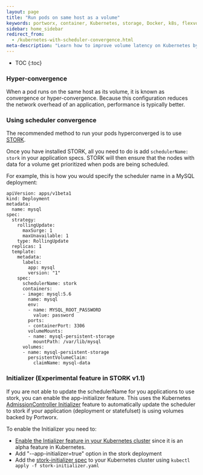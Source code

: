 ```yaml
---
layout: page
title: "Run pods on same host as a volume"
keywords: portworx, container, Kubernetes, storage, Docker, k8s, flexvol, pv, persistent disk, StatefulSets, stork
sidebar: home_sidebar
redirect_from:
  - /kubernetes-with-scheduler-convergence.html
meta-description: "Learn how to improve volume latency on Kubernetes by using convergence when using Portworx."
---
```


* TOC
{:toc}

### Hyper-convergence
When a pod runs on the same host as its volume, it is known as convergence or hyper-convergence.  Because this configuration reduces the network overhead of an application, performance is typically better.

### Using scheduler convergence
The recommended method to run your pods hyperconverged is to use [STORK](/scheduler/kubernetes/stork.html).

Once you have installed STORK, all you need to do is add `schedulerName: stork` in your application specs. STORK will then ensure that the nodes with data for a volume get prioritized when pods are being scheduled.

For example, this is how you would specify the scheduler name in a MySQL deployment:

```
apiVersion: apps/v1beta1
kind: Deployment
metadata:
  name: mysql
spec:
  strategy:
    rollingUpdate:
      maxSurge: 1
      maxUnavailable: 1
    type: RollingUpdate
  replicas: 1
  template:
    metadata:
      labels:
        app: mysql
        version: "1"
    spec:
      schedulerName: stork
      containers:
      - image: mysql:5.6
        name: mysql
        env:
        - name: MYSQL_ROOT_PASSWORD
          value: password
        ports:
        - containerPort: 3306
        volumeMounts:
        - name: mysql-persistent-storage
          mountPath: /var/lib/mysql
      volumes:
      - name: mysql-persistent-storage
        persistentVolumeClaim:
          claimName: mysql-data
```

### Initializer (Experimental feature in STORK v1.1)
If you are not able to update the schedulerName for you applications to use
stork, you can enable the app-initializer feature. This uses the Kubernetes
[AdmissionController Initializer](https://kubernetes.io/docs/admin/extensible-admission-controllers/#initializers)
feature to automatically update the scheduler to stork if your application
(deployment or statefulset) is using volumes backed by Portworx.

To enable the Initializer you need to:
* [Enable the Intializer feature in your Kubernetes cluster](https://kubernetes.io/docs/admin/extensible-admission-controllers/#enable-initializers-alpha-feature) since it is an alpha feature in Kubernetes.
* Add "--app-initializer=true" option in the stork deployment
* Add the [stork-initializer spec](https://raw.githubusercontent.com/libopenstorage/stork/master/specs/stork-initializer.yaml) to your Kubernetes cluster using `kubectl apply -f stork-initializer.yaml`
